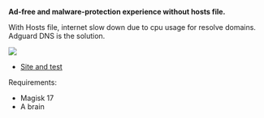 **Ad-free and malware-protection experience without hosts file.**


With Hosts file, internet slow down due to cpu usage for resolve domains.
Adguard DNS is the solution.

![](https://image.ibb.co/iaY7rz/adguard.jpg)


- [Site and test](https://adguard.com/en/adguard-dns/overview.html)

Requirements:
- Magisk 17
- A brain
